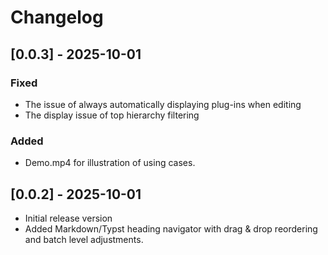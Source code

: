 # Changelog

## [0.0.3] - 2025-10-01

### Fixed

- The issue of always automatically displaying plug-ins when editing
- The display issue of top hierarchy filtering

### Added

- Demo.mp4 for illustration of using cases.

## [0.0.2] - 2025-10-01

- Initial release version
- Added Markdown/Typst heading navigator with drag & drop reordering and batch level adjustments.

